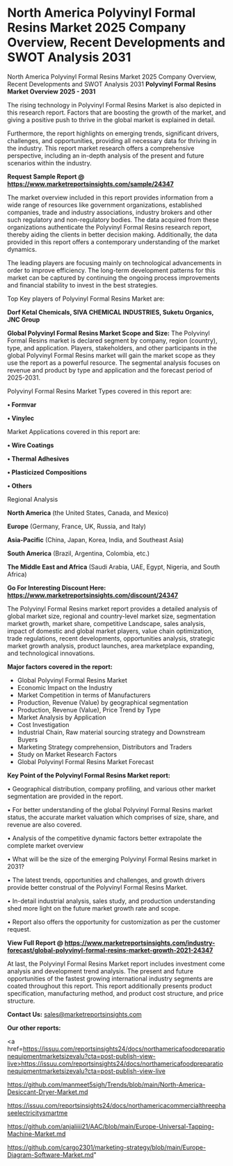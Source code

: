 # North America Polyvinyl Formal Resins Market 2025 Company Overview, Recent Developments and SWOT Analysis 2031
North America Polyvinyl Formal Resins Market 2025 Company Overview, Recent Developments and SWOT Analysis 2031
<Strong> Polyvinyl Formal Resins Market Overview 2025 - 2031</strong>

The rising technology in Polyvinyl Formal Resins Market is also depicted in this research report. Factors that are boosting the growth of the market, and giving a positive push to thrive in the global market is explained in detail.

Furthermore, the report highlights on emerging trends, significant drivers, challenges, and opportunities, providing all necessary data for thriving in the industry. This report market research offers a comprehensive perspective, including an in-depth analysis of the present and future scenarios within the industry.

<strong>Request Sample Report @ <a href=https://www.marketreportsinsights.com/sample/24347>https://www.marketreportsinsights.com/sample/24347</a></strong>

The market overview included in this report provides information from a wide range of resources like government organizations, established companies, trade and industry associations, industry brokers and other such regulatory and non-regulatory bodies. The data acquired from these organizations authenticate the Polyvinyl Formal Resins research report, thereby aiding the clients in better decision making. Additionally, the data provided in this report offers a contemporary understanding of the market dynamics.

The leading players are focusing mainly on technological advancements in order to improve efficiency. The long-term development patterns for this market can be captured by continuing the ongoing process improvements and financial stability to invest in the best strategies.

Top Key players of Polyvinyl Formal Resins Market are:

<strong>Dorf Ketal Chemicals, SIVA CHEMICAL INDUSTRIES, Suketu Organics, JNC Group</strong>

<strong><b>Global Polyvinyl Formal Resins Market Scope and Size:</b></strong>
The Polyvinyl Formal Resins market is declared segment by company, region (country), type, and application. Players, stakeholders, and other participants in the global Polyvinyl Formal Resins market will gain the market scope as they use the report as a powerful resource. The segmental analysis focuses on revenue and product by type and application and the forecast period of 2025-2031.

Polyvinyl Formal Resins Market Types covered in this report are:

<strong>• Formvar

• Vinylec</strong>

Market Applications covered in this report are:

<strong>• Wire Coatings

• Thermal Adhesives

• Plasticized Compositions

• Others</strong> 

Regional Analysis

<strong>North America</strong> (the United States, Canada, and Mexico)

<strong>Europe</strong> (Germany, France, UK, Russia, and Italy)

<strong>Asia-Pacific</strong> (China, Japan, Korea, India, and Southeast Asia)

<strong>South America</strong> (Brazil, Argentina, Colombia, etc.)

<strong>The Middle East and Africa</strong> (Saudi Arabia, UAE, Egypt, Nigeria, and South Africa)

<strong>Go For Interesting Discount Here: <a href=https://www.marketreportsinsights.com/discount/24347>https://www.marketreportsinsights.com/discount/24347</a></strong>

The Polyvinyl Formal Resins market report provides a detailed analysis of global market size, regional and country-level market size, segmentation market growth, market share, competitive Landscape, sales analysis, impact of domestic and global market players, value chain optimization, trade regulations, recent developments, opportunities analysis, strategic market growth analysis, product launches, area marketplace expanding, and technological innovations.

<strong><b>Major factors covered in the report:</b></strong>
<ul>
  <li>Global Polyvinyl Formal Resins Market </li>
  <li>Economic Impact on the Industry</li>
  <li>Market Competition in terms of Manufacturers</li>
  <li>Production, Revenue (Value) by geographical segmentation</li>
  <li>Production, Revenue (Value), Price Trend by Type</li>
  <li>Market Analysis by Application</li>
  <li>Cost Investigation</li>
  <li>Industrial Chain, Raw material sourcing strategy and Downstream Buyers</li>
  <li>Marketing Strategy comprehension, Distributors and Traders</li>
  <li>Study on Market Research Factors</li>
  <li>Global Polyvinyl Formal Resins Market Forecast</li>
</ul>

<strong><b>Key Point of the Polyvinyl Formal Resins Market report:</b></strong>

• Geographical distribution, company profiling, and various other market segmentation are provided in the report.

• For better understanding of the global Polyvinyl Formal Resins market status, the accurate market valuation which comprises of size, share, and revenue are also covered.

• Analysis of the competitive dynamic factors better extrapolate the complete market overview

• What will be the size of the emerging Polyvinyl Formal Resins market in 2031?

• The latest trends, opportunities and challenges, and growth drivers provide better construal of the Polyvinyl Formal Resins Market.

• In-detail industrial analysis, sales study, and production understanding shed more light on the future market growth rate and scope.

• Report also offers the opportunity for customization as per the customer request.

<strong><b>View Full Report @ <a href=https://www.marketreportsinsights.com/industry-forecast/global-polyvinyl-formal-resins-market-growth-2021-24347>https://www.marketreportsinsights.com/industry-forecast/global-polyvinyl-formal-resins-market-growth-2021-24347</a></b></strong>


At last, the Polyvinyl Formal Resins Market report includes investment come analysis and development trend analysis. The present and future opportunities of the fastest growing international industry segments are coated throughout this report. This report additionally presents product specification, manufacturing method, and product cost structure, and price structure.

<strong>Contact Us:</strong>
sales@marketreportsinsights.com

<strong>Our other reports:</strong>

<a href=https://issuu.com/reportsinsights24/docs/northamericafoodpreparationequipmentmarketsizevalu?cta=post-publish-view-live>https://issuu.com/reportsinsights24/docs/northamericafoodpreparationequipmentmarketsizevalu?cta=post-publish-view-live</a>

<a href=https://github.com/manmeet5sigh/Trends/blob/main/North-America-Desiccant-Dryer-Market.md>https://github.com/manmeet5sigh/Trends/blob/main/North-America-Desiccant-Dryer-Market.md</a>

<a href=https://issuu.com/reportsinsights24/docs/northamericacommercialthreephaseelectricitysmartme>https://issuu.com/reportsinsights24/docs/northamericacommercialthreephaseelectricitysmartme</a>

<a href=https://github.com/anjaliiii21/AAC/blob/main/Europe-Universal-Tapping-Machine-Market.md>https://github.com/anjaliiii21/AAC/blob/main/Europe-Universal-Tapping-Machine-Market.md</a>

<a href=https://github.com/cargo2301/marketing-strategy/blob/main/Europe-Diagram-Software-Market.md>https://github.com/cargo2301/marketing-strategy/blob/main/Europe-Diagram-Software-Market.md</a>"

